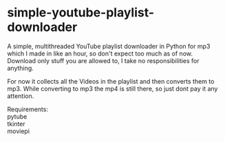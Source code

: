 # simple-youtube-playlist-downloader
A simple, multithreaded YouTube playlist downloader in Python for mp3 which I made in like an hour, so don't expect too much as of now.  
Download only stuff you are allowed to, I take no responsibilities for anything.  

For now it collects all the Videos in the playlist and then converts them to mp3. While converting to mp3 the mp4 is still there, so just dont pay it any attention.  

Requirements:  
pytube  
tkinter  
moviepi  

